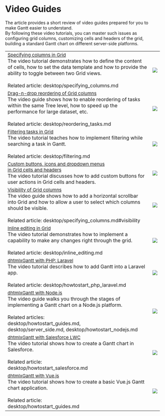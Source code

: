 Video Guides
======

The article provides a short review of video guides prepared for you to make Gantt easier to understand. <br>By following these video tutorials, you can master such issues as configuring grid columns, customizing cells and headers of the grid, building a standard Gantt chart on different server-side platforms.

<table style='border-left:none !important;' cellspacing="0" cellpadding="5" border="0">
	<tbody>
    <tr>
        <td>
		    <span style="font-size:15px;"><a href = "https://www.youtube.com/watch?v=-BoznxJmJIo&list=PLKS_XdyIGP4PBrtXbCrkuqeP3-w7G6i4y&index=1" target="_blank">Specifying columns in Grid</a></span>
            <br>
         	The video tutorial demonstrates how to define the content of cells, how to set the data template and how to provide the ability to toggle between two Grid views.
            <br>
            <br> Related article: desktop/specifying_columns.md 
        </td> 
         <td>
        	<a href="https://www.youtube.com/watch?v=-BoznxJmJIo&list=PLKS_XdyIGP4PBrtXbCrkuqeP3-w7G6i4y&index=1" target="_blank"><img src="video_icons/specifying_columns.png"></a>
        </td>
    </tr>	
    <tr>
        <td>
		    <span style="font-size:15px;"><a href = "https://www.youtube.com/watch?v=srtb3nYOb-E&list=PLKS_XdyIGP4PBrtXbCrkuqeP3-w7G6i4y&index=5" target="_blank">Drag-n-drop reordering of Grid columns</a></span>  
            <br>
            The video guide shows how to enable reordering of tasks within the same Tree level, how to speed up the performance for large dataset, etc.
            <br>
            <br> Related article: desktop/reordering_tasks.md
        </td>
        <td>
        	<a href="https://www.youtube.com/watch?v=srtb3nYOb-E&list=PLKS_XdyIGP4PBrtXbCrkuqeP3-w7G6i4y&index=5" target="_blank"><img src="video_icons/sorting_reordering.png"></a>
        </td>
    </tr>
    <tr>
        <td>
		    <span style="font-size:15px;"><a href = "https://www.youtube.com/watch?v=LyJ3zKSrmH4&list=PLKS_XdyIGP4PBrtXbCrkuqeP3-w7G6i4y&index=3" target="_blank">Filtering tasks in Grid</a></span>
            <br>
            The video tutorial teaches how to implement filtering while searching a task in Gantt. 
            <br>
            <br> Related article: desktop/filtering.md
        </td>
        <td>
        	<a href="https://www.youtube.com/watch?v=LyJ3zKSrmH4&list=PLKS_XdyIGP4PBrtXbCrkuqeP3-w7G6i4y&index=3" target="_blank"><img src="video_icons/filtering_task.png"></a>
        </td>
    </tr>
    <tr>
    	<td>
    		<span style="font-size:15px;"><a href = "https://www.youtube.com/watch?v=IKFTQNOJExY&list=PLKS_XdyIGP4PBrtXbCrkuqeP3-w7G6i4y&index=2" target="_blank">Custom buttons, icons and dropdown menus<br> in Grid cells and headers</a></span>
            <br>            
            The video tutorial discusses how to add custom buttons for user actions in Grid cells and headers. 
        </td>
        <td>
            <a href="https://www.youtube.com/watch?v=IKFTQNOJExY&list=PLKS_XdyIGP4PBrtXbCrkuqeP3-w7G6i4y&index=2" target="_blank"><img src="video_icons/buttons_icons.png"></a>
        </td>
        </tr>
    <tr>
    	<td>
    		<span style="font-size:15px;"><a href = "https://www.youtube.com/watch?v=rqYrqqoaI_U&list=PLKS_XdyIGP4PBrtXbCrkuqeP3-w7G6i4y&index=4" target="_blank">Visibility of Grid columns</a></span>
            <br>            
            The video guide shows how to add a horizontal scrollbar into Grid and how to allow a user to select which columns should be visible.
            <br>
            <br> Related article: desktop/specifying_columns.md#visibility
        </td>
        <td>
            <a href="https://www.youtube.com/watch?v=rqYrqqoaI_U&list=PLKS_XdyIGP4PBrtXbCrkuqeP3-w7G6i4y&index=4" target="_blank"><img src="video_icons/visibility.png"></a>
        </td>
        </tr>
    <tr>
        <td>
		    <span style="font-size:15px;"><a href = "https://www.youtube.com/watch?v=0rIPrC0GtME&list=PLKS_XdyIGP4PBrtXbCrkuqeP3-w7G6i4y&index=6" target="_blank">Inline editing in Grid</a></span>
            <br>
         	The video tutorial demonstrates how to implement a capability to make any changes right through the grid. 
            <br>
            <br> Related article: desktop/inline_editing.md
        </td> 
         <td>
        	<a href="https://www.youtube.com/watch?v=0rIPrC0GtME&list=PLKS_XdyIGP4PBrtXbCrkuqeP3-w7G6i4y&index=6" target="_blank"><img src="video_icons/inline_editing.png"></a>
        </td>
    </tr>
      <tr>
        <td>
		    <span style="font-size:15px;"><a href = "https://www.youtube.com/watch?v=eu5R86a-9jA&list=PLKS_XdyIGP4OIEInbIARVtsYH1CT3oB6w&index=2" target="_blank">dhtmlxGantt with PHP: Laravel</a></span>
            <br>
         	The video tutorial describes how to add Gantt into a Laravel app.
            <br>
            <br> Related article: desktop/howtostart_php_laravel.md
        </td> 
         <td>
        	<a href="https://www.youtube.com/watch?v=eu5R86a-9jA&list=PLKS_XdyIGP4OIEInbIARVtsYH1CT3oB6w&index=2" target="_blank"><img src="video_icons/gantt_php.png"></a>
        </td>
    </tr>
      <tr>
        <td>
		    <span style="font-size:15px;"><a href = "https://www.youtube.com/watch?v=D8YzyzBfyP8&list=PLKS_XdyIGP4OIEInbIARVtsYH1CT3oB6w" target="_blank">dhtmlxGantt with Node.js</a></span>
            <br>
         	The video guide walks you through the stages of implementing a Gantt chart on a Node.js platform.
            <br>
            <br> Related articles: <br>desktop/howtostart_guides.md,<br> desktop/server_side.md,  desktop/howtostart_nodejs.md
        </td> 
         <td>
        	<a href="https://www.youtube.com/watch?v=D8YzyzBfyP8&list=PLKS_XdyIGP4OIEInbIARVtsYH1CT3oB6w" target="_blank"><img src="video_icons/gantt_node.png"></a>
        </td>
    </tr>
    <tr>
        <td>
		    <span style="font-size:15px;"><a href = "https://www.youtube.com/watch?v=1nXl9jfMdto" target="_blank">dhtmlxGantt with Salesforce LWC</a></span>
            <br>
         	The video tutorial shows how to create a Gantt chart in Salesforce.
            <br>
            <br> Related article: <br> desktop/howtostart_salesforce.md
        </td> 
         <td>
        	<a href="https://www.youtube.com/watch?v=1nXl9jfMdto" target="_blank"><img src="video_icons/gantt_salesforce.png"></a>
        </td>
    </tr>	
    <tr>
        <td>
		    <span style="font-size:15px;"><a href = "https://www.youtube.com/watch?v=IgoXvVSerkE&list=PLKS_XdyIGP4Of4S6QgaqMKbJK1Z3bWlf8" target="_blank">dhtmlxGantt with Vue.js</a></span>
            <br>
         	The video tutorial shows how to create a basic Vue.js Gantt chart application.
            <br>
            <br> Related article: <br> desktop/howtostart_guides.md
        </td> 
         <td>
        	<a href="https://www.youtube.com/watch?v=IgoXvVSerkE&list=PLKS_XdyIGP4Of4S6QgaqMKbJK1Z3bWlf8" target="_blank"><img src="video_icons/gantt_vuejs.png"></a>
        </td>
    </tr>	
    </tbody>
</table>
